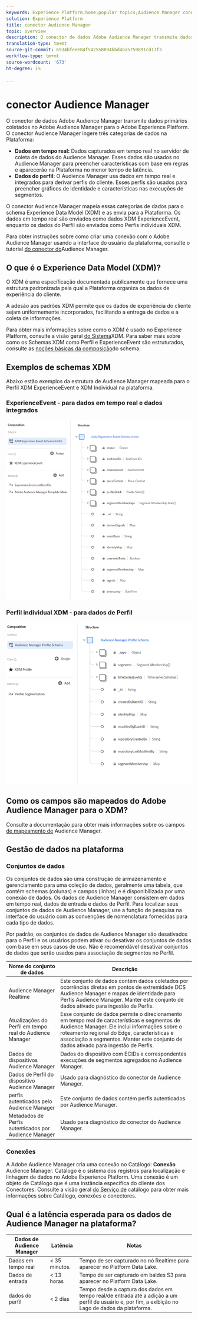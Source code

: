 ```yaml
---
keywords: Experience Platform;home;popular topics;Audience Manager connector;Audience manager;audience manager
solution: Experience Platform
title: conector Audience Manager
topic: overview
description: O conector de dados Adobe Audience Manager transmite dados primários coletados no Adobe Audience Manager para o Adobe Experience Platform. O conector Audience Manager ingere três categorias de dados na Plataforma.
translation-type: tm+mt
source-git-commit: 6934bfeee84f542558894bbd4ba5759891cd17f3
workflow-type: tm+mt
source-wordcount: '673'
ht-degree: 1%

---
```



# conector Audience Manager

O conector de dados Adobe Audience Manager transmite dados primários coletados no Adobe Audience Manager para o Adobe Experience Platform. O conector Audience Manager ingere três categorias de dados na Plataforma:

- **Dados em tempo real:** Dados capturados em tempo real no servidor de coleta de dados do Audience Manager. Esses dados são usados no Audience Manager para preencher características com base em regras e aparecerão na Plataforma no menor tempo de latência.
- **Dados do perfil:** O Audience Manager usa dados em tempo real e integrados para derivar perfis do cliente. Esses perfis são usados para preencher gráficos de identidade e características nas execuções de segmentos.

O conector Audience Manager mapeia essas categorias de dados para o schema Experience Data Model (XDM) e as envia para a Plataforma. Os dados em tempo real são enviados como dados XDM ExperienceEvent, enquanto os dados do Perfil são enviados como Perfis individuais XDM.

Para obter instruções sobre como criar uma conexão com o Adobe Audience Manager usando a interface do usuário da plataforma, consulte o tutorial [do conector do](../../tutorials/ui/create/adobe-applications/audience-manager.md)Audience Manager.

## O que é o Experience Data Model (XDM)?

O XDM é uma especificação documentada publicamente que fornece uma estrutura padronizada pela qual a Plataforma organiza os dados de experiência do cliente.

A adesão aos padrões XDM permite que os dados de experiência do cliente sejam uniformemente incorporados, facilitando a entrega de dados e a coleta de informações.

Para obter mais informações sobre como o XDM é usado no Experience Platform, consulte a visão geral [do Sistema](../../../xdm/home.md)XDM. Para saber mais sobre como os Schemas XDM como Perfil e ExperienceEvent são estruturados, consulte as [noções básicas da composição](../../../xdm/schema/composition.md)do schema.

## Exemplos de schemas XDM

Abaixo estão exemplos da estrutura de Audience Manager mapeada para o Perfil XDM ExperienceEvent e XDM Individual na plataforma.

### ExperienceEvent - para dados em tempo real e dados integrados

![](images/aam-experience-events-for-dcs-and-onboarding-data.png)

### Perfil individual XDM - para dados de Perfil

![](images/aam-profile-xdm-for-profile-data.png)

## Como os campos são mapeados do Adobe Audience Manager para o XDM?

Consulte a documentação para obter mais informações sobre os campos [de mapeamento de](./mapping/audience-manager.md) Audience Manager.

## Gestão de dados na plataforma

### Conjuntos de dados

Os conjuntos de dados são uma construção de armazenamento e gerenciamento para uma coleção de dados, geralmente uma tabela, que contém schemas (colunas) e campos (linhas) e é disponibilizada por uma conexão de dados. Os dados de Audience Manager consistem em dados em tempo real, dados de entrada e dados de Perfil. Para localizar seus conjuntos de dados de Audience Manager, use a função de pesquisa na interface do usuário com as convenções de nomenclatura fornecidas para cada tipo de dados.

Por padrão, os conjuntos de dados de Audience Manager são desativados para o Perfil e os usuários podem ativar ou desativar os conjuntos de dados com base em seus casos de uso. Não é recomendável desativar conjuntos de dados que serão usados para associação de segmentos no Perfil.

| Nome do conjunto de dados | Descrição |
| ------------ | ----------- |
| Audience Manager Realtime | Este conjunto de dados contém dados coletados por ocorrências diretas em pontos de extremidade DCS Audience Manager e mapas de identidade para Perfis Audience Manager. Manter este conjunto de dados ativado para ingestão de Perfis. |
| Atualizações do Perfil em tempo real do Audience Manager | Esse conjunto de dados permite o direcionamento em tempo real de características e segmentos de Audience Manager. Ele inclui informações sobre o roteamento regional do Edge, características e associação a segmentos. Manter este conjunto de dados ativado para ingestão de Perfis. |
| Dados de dispositivos Audience Manager | Dados do dispositivo com ECIDs e correspondentes execuções de segmentos agregados no Audience Manager. |
| Dados de Perfil do dispositivo Audience Manager | Usado para diagnóstico do conector de Audience Manager. |
| perfis autenticados pelo Audience Manager | Este conjunto de dados contém perfis autenticados por Audience Manager. |
| Metadados de Perfis autenticados por Audience Manager | Usado para diagnóstico do conector do Audience Manager. |

### Conexões

A Adobe Audience Manager cria uma conexão no Catálogo: **Conexão** Audience Manager. Catálogo é o sistema dos registros para localização e linhagem de dados no Adobe Experience Platform. Uma conexão é um objeto de Catálogo que é uma instância específica do cliente dos Conectores. Consulte a visão geral [do Serviço de](../../../catalog/home.md) catálogo para obter mais informações sobre Catálogo, conexões e conectores.

## Qual é a latência esperada para os dados de Audience Manager na plataforma?

| Dados de Audience Manager | Latência | Notas |
| --- | --- | --- |
| Dados em tempo real | &lt; 35 minutos. | Tempo de ser capturado no nó Realtime para aparecer no Platform Data Lake. |
| Dados de entrada | &lt; 13 horas | Tempo de ser capturado em baldes S3 para aparecer no Platform Data Lake. |
| dados do perfil | &lt; 2 dias | Tempo desde a captura dos dados em tempo real/de entrada até a adição a um perfil de usuário e, por fim, a exibição no Lago de dados da plataforma. |